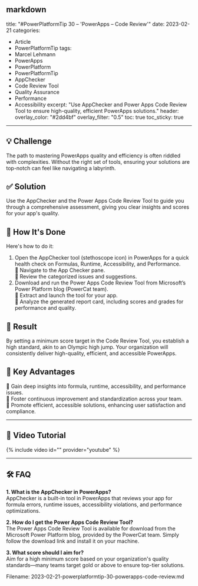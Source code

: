 markdown
---
title: "#PowerPlatformTip 30 – 'PowerApps – Code Review'"
date: 2023-02-21
categories:
  - Article
  - PowerPlatformTip
tags:
  - Marcel Lehmann
  - PowerApps
  - PowerPlatform
  - PowerPlatformTip
  - AppChecker
  - Code Review Tool
  - Quality Assurance
  - Performance
  - Accessibility
excerpt: "Use AppChecker and Power Apps Code Review Tool to ensure high-quality, efficient PowerApps solutions."
header:
  overlay_color: "#2dd4bf"
  overlay_filter: "0.5"
toc: true
toc_sticky: true
---

## 💡 Challenge
The path to mastering PowerApps quality and efficiency is often riddled with complexities. Without the right set of tools, ensuring your solutions are top-notch can feel like navigating a labyrinth.

## ✅ Solution
Use the AppChecker and the Power Apps Code Review Tool to guide you through a comprehensive assessment, giving you clear insights and scores for your app's quality.

## 🔧 How It's Done
Here's how to do it:
1. Open the AppChecker tool (stethoscope icon) in PowerApps for a quick health check on Formulas, Runtime, Accessibility, and Performance.  
   🔸 Navigate to the App Checker pane.  
   🔸 Review the categorized issues and suggestions.  
2. Download and run the Power Apps Code Review Tool from Microsoft’s Power Platform blog (PowerCat team).  
   🔸 Extract and launch the tool for your app.  
   🔸 Analyze the generated report card, including scores and grades for performance and quality.

## 🎉 Result
By setting a minimum score target in the Code Review Tool, you establish a high standard, akin to an Olympic high jump. Your organization will consistently deliver high-quality, efficient, and accessible PowerApps.

## 🌟 Key Advantages
🔸 Gain deep insights into formula, runtime, accessibility, and performance issues.  
🔸 Foster continuous improvement and standardization across your team.  
🔸 Promote efficient, accessible solutions, enhancing user satisfaction and compliance.

---

## 🎥 Video Tutorial
{% include video id="" provider="youtube" %}

---

## 🛠️ FAQ
**1. What is the AppChecker in PowerApps?**  
AppChecker is a built-in tool in PowerApps that reviews your app for formula errors, runtime issues, accessibility violations, and performance optimizations.

**2. How do I get the Power Apps Code Review Tool?**  
The Power Apps Code Review Tool is available for download from the Microsoft Power Platform blog, provided by the PowerCat team. Simply follow the download link and install it on your machine.

**3. What score should I aim for?**  
Aim for a high minimum score based on your organization's quality standards—many teams target gold or above to ensure top-tier solutions.

Filename: 2023-02-21-powerplatformtip-30-powerapps-code-review.md
